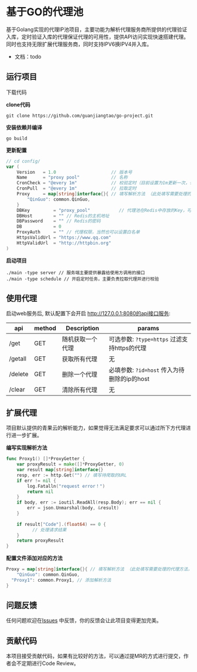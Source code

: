 # 基于GO的代理池

基于Golang实现的代理IP池项目，主要功能为解析代理服务商所提供的代理验证入库，定时验证入库的代理保证代理的可用性，提供API访问实现快速搭建代理。同时也支持无限扩展代理服务商，同时支持IPV6换IPV4并入库。

- 文档：todo

## 运行项目

下载代码

**clone代码**

```
git clone https://github.com/guanjiangtao/go-project.git
```

**安装依赖并编译**

```
go build
```

**更新配置**

```go
// cd config/
var (
	Version   = 1.0                     // 版本号
	Name      = "proxy pool"            // 名称
	CronCheck = "@every 1m"             // 校验定时（目前设置为1m更新一次，也可以改成1h，1d或者1s）
	CronPull  = "@every 1m"             // 拉取定时
	Proxy     = map[string]interface{}{ // 填写解析方法 （此处填写需要处理的代理方法，可以无限扩展，目前为只提供了一个QinGuo的解析方法，如果还需要其他的，可以前往该文件实现）
		"QinGuo": common.QinGuo,
	}
	DBKey         = "proxy_pool"           // 代理池在Redis中存放的Key，可自定义修改
	DBHost        = "" // Redis的主机地址
	DBPassword    = "" // Redis的密码
	DB            = 0
	ProxyAuth     = "" // 代理权限，当然也可以设置白名单
	HttpsValidUrl = "https://www.qq.com"
	HttpValidUrl  = "http://httpbin.org"
)
```

**启动项目**

```
./main -type server // 服务端主要提供暴露给使用方调用的接口
./main -type schedule // 开启定时任务，主要负责拉取代理并进行校验
```

## 使用代理

启动web服务后, 默认配置下会开启 http://127.0.0.1:8080的api接口服务:

| api     | method | Description      | params                                      |
| ------- | ------ | ---------------- | ------------------------------------------- |
| /get    | GET    | 随机获取一个代理 | 可选参数: `?type=https` 过滤支持https的代理 |
| /getall | GET    | 获取所有代理     | 无                                          |
| /delete | GET    | 删除一个代理     | 必填参数: `?id=host` 传入为待删除的ip的host |
| /clear  | GET    | 清除所有代理     | 无                                          |

## 扩展代理

项目默认提供的青果云的解析能力，如果觉得无法满足要求可以通过所下方代理进行进一步扩展。

**编写实现解析方法**

```go
func Proxy1() []*ProxyGetter {
	var proxyResult = make([]*ProxyGetter, 0)
	var result map[string]interface{}
	resp, err := http.Get("") // 填写待爬取的URL
	if err != nil {
		log.Fatalln("request error！")
		return nil
	}
	if body, err := ioutil.ReadAll(resp.Body); err == nil {
		err = json.Unmarshal(body, &result)
	}
 
	if result["Code"].(float64) == 0 {
		  // 处理请求结果
	}
	return proxyResult
}
```

**配置文件添加对应的方法**

```go
Proxy = map[string]interface{}{ // 填写解析方法 （此处填写需要处理的代理方法，可以无限扩展，目前为只提供了一个QinGuo的解析方法，如果还需要其他的，可以前往该文件实现）
	"QinGuo": common.QinGuo,
  "Proxy1": common.Proxy1, // 添加解析方法
}
```

## 问题反馈

任何问题欢迎在[Issues](https://github.com/guanjiangtao/go-project/issues) 中反馈，你的反馈会让此项目变得更加完美。

## 贡献代码

本项目接受贡献代码，如果有比较好的方法，可以通过提MR的方式进行提交，作者会不定期进行Code Review。

### 
